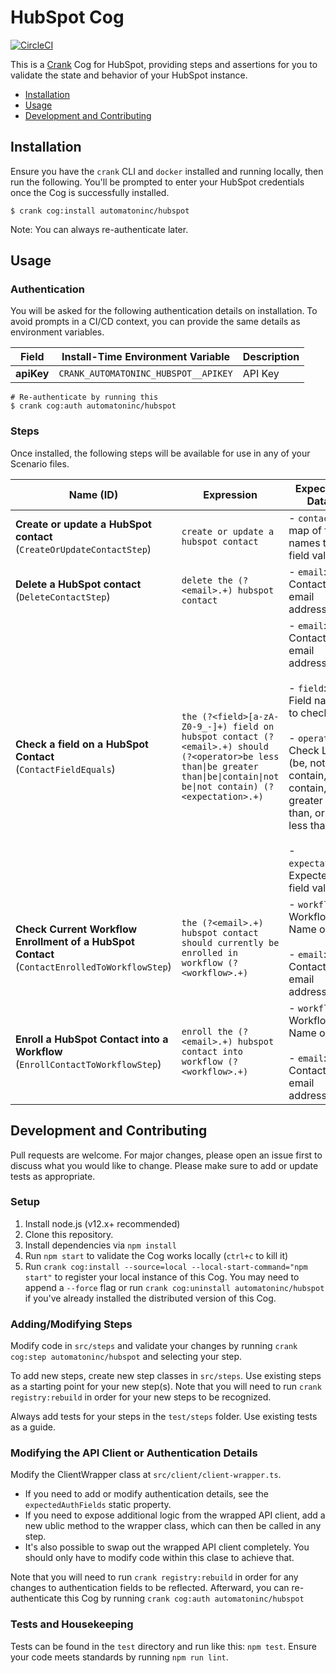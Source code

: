 # HubSpot Cog

[![CircleCI](https://circleci.com/gh/run-crank/cog-hubspot/tree/master.svg?style=svg)](https://circleci.com/gh/run-crank/cog-hubspot/tree/master)

This is a [Crank][what-is-crank] Cog for HubSpot, providing
steps and assertions for you to validate the state and behavior of your
HubSpot instance.

* [Installation](#installation)
* [Usage](#usage)
* [Development and Contributing](#development-and-contributing)

## Installation

Ensure you have the `crank` CLI and `docker` installed and running locally,
then run the following.  You'll be prompted to enter your HubSpot
credentials once the Cog is successfully installed.

```shell-session
$ crank cog:install automatoninc/hubspot
```

Note: You can always re-authenticate later.

## Usage

### Authentication
<!-- run `crank cog:readme automatoninc/hubspot` to update -->
<!-- authenticationDetails -->
You will be asked for the following authentication details on installation. To avoid prompts in a CI/CD context, you can provide the same details as environment variables.

| Field | Install-Time Environment Variable | Description |
| --- | --- | --- |
| **apiKey** | `CRANK_AUTOMATONINC_HUBSPOT__APIKEY` | API Key |

```shell-session
# Re-authenticate by running this
$ crank cog:auth automatoninc/hubspot
```
<!-- authenticationDetailsEnd -->

### Steps
Once installed, the following steps will be available for use in any of your
Scenario files.

<!-- run `crank cog:readme automatoninc/hubspot` to update -->
<!-- stepDetails -->
| Name (ID) | Expression | Expected Data |
| --- | --- | --- |
| **Create or update a HubSpot contact**<br>(`CreateOrUpdateContactStep`) | `create or update a hubspot contact` | - `contact`: A map of field names to field values |
| **Delete a HubSpot contact**<br>(`DeleteContactStep`) | `delete the (?<email>.+) hubspot contact` | - `email`: Contact's email address |
| **Check a field on a HubSpot Contact**<br>(`ContactFieldEquals`) | `the (?<field>[a-zA-Z0-9_-]+) field on hubspot contact (?<email>.+) should (?<operator>be less than\|be greater than\|be\|contain\|not be\|not contain) (?<expectation>.+)` | - `email`: Contact's email address <br><br>- `field`: Field name to check <br><br>- `operator`: Check Logic (be, not be, contain, not contain, be greater than, or be less than) <br><br>- `expectation`: Expected field value |
| **Check Current Workflow Enrollment of a HubSpot Contact**<br>(`ContactEnrolledToWorkflowStep`) | `the (?<email>.+) hubspot contact should currently be enrolled in workflow (?<workflow>.+)` | - `workflow`: Workflow's Name or ID <br><br>- `email`: Contact's email address |
| **Enroll a HubSpot Contact into a Workflow**<br>(`EnrollContactToWorkflowStep`) | `enroll the (?<email>.+) hubspot contact into workflow (?<workflow>.+)` | - `workflow`: Workflow's Name or ID <br><br>- `email`: Contact's email address |
<!-- stepDetailsEnd -->

## Development and Contributing
Pull requests are welcome. For major changes, please open an issue first to
discuss what you would like to change. Please make sure to add or update tests
as appropriate.

### Setup

1. Install node.js (v12.x+ recommended)
2. Clone this repository.
3. Install dependencies via `npm install`
4. Run `npm start` to validate the Cog works locally (`ctrl+c` to kill it)
5. Run `crank cog:install --source=local --local-start-command="npm start"` to
   register your local instance of this Cog. You may need to append a `--force`
   flag or run `crank cog:uninstall automatoninc/hubspot` if you've already
   installed the distributed version of this Cog.

### Adding/Modifying Steps
Modify code in `src/steps` and validate your changes by running
`crank cog:step automatoninc/hubspot` and selecting your step.

To add new steps, create new step classes in `src/steps`. Use existing steps as
a starting point for your new step(s). Note that you will need to run
`crank registry:rebuild` in order for your new steps to be recognized.

Always add tests for your steps in the `test/steps` folder. Use existing tests
as a guide.

### Modifying the API Client or Authentication Details
Modify the ClientWrapper class at `src/client/client-wrapper.ts`.

- If you need to add or modify authentication details, see the
  `expectedAuthFields` static property.
- If you need to expose additional logic from the wrapped API client, add a new
  ublic method to the wrapper class, which can then be called in any step.
- It's also possible to swap out the wrapped API client completely. You should
  only have to modify code within this clase to achieve that.

Note that you will need to run `crank registry:rebuild` in order for any
changes to authentication fields to be reflected. Afterward, you can
re-authenticate this Cog by running `crank cog:auth automatoninc/hubspot`

### Tests and Housekeeping
Tests can be found in the `test` directory and run like this: `npm test`.
Ensure your code meets standards by running `npm run lint`.

[what-is-crank]: https://crank.run?utm_medium=readme&utm_source=automatoninc%2Fhubspot

